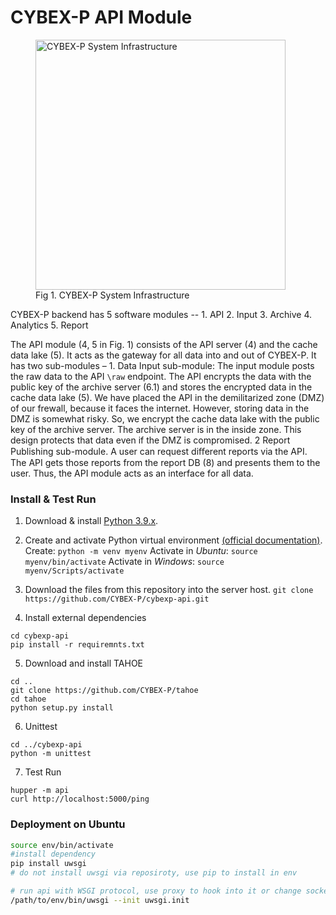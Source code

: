 



# CYBEX-P API Module

<figure class="image">
  <img src="https://user-images.githubusercontent.com/24872576/122102903-cceb6980-cdca-11eb-980f-cd8e1e0079be.png"     width="400" alt="CYBEX-P System Infrastructure">
  <figcaption>Fig 1. CYBEX-P System Infrastructure</figcaption>
</figure>

CYBEX-P backend has 5 software modules --
    1. API
    2. Input
    3. Archive
    4. Analytics
    5. Report

The API module (4, 5 in Fig. 1) consists of the API server (4) and the cache data lake (5). It acts as the gateway
for all data into and out of CYBEX-P. It has two sub-modules –
		1. Data Input sub-module: The input module posts the raw data to the API `\raw` endpoint. The API encrypts the data with the public key of the archive server (6.1) and stores the encrypted data in the cache data lake (5). We have placed the API in the demilitarized zone (DMZ) of our frewall, because it faces the internet. However, storing data in the DMZ is somewhat risky. So, we encrypt the cache data lake with the public key of the archive server. The archive server is in the inside zone. This design protects that data even if the DMZ is compromised.
		2 Report Publishing sub-module. A user can request diﬀerent reports via the API. The API gets those reports from the report DB (8) and presents them to the user. Thus, the API module acts as an interface for all data.
		

### Install & Test Run

1. Download & install [Python 3.9.x](https://www.python.org/downloads/).

2. Create and activate Python virtual environment [(official documentation)](https://docs.python.org/3/library/venv.html).
Create: ```python -m venv myenv```
Activate in *Ubuntu*: ```source myenv/bin/activate```
Activate in *Windows*: ```source myenv/Scripts/activate```

3. Download the files from this repository into the server host.
```git clone https://github.com/CYBEX-P/cybexp-api.git```

4. Install external dependencies
```
cd cybexp-api
pip install -r requiremnts.txt
```

5. Download and install TAHOE
```
cd ..
git clone https://github.com/CYBEX-P/tahoe
cd tahoe
python setup.py install
```

6. Unittest
```
cd ../cybexp-api
python -m unittest
```

7. Test Run
```
hupper -m api
curl http://localhost:5000/ping
```



### Deployment on Ubuntu

```bash
source env/bin/activate
#install dependency
pip install uwsgi
# do not install uwsgi via reposiroty, use pip to install in env

# run api with WSGI protocol, use proxy to hook into it or change socket= to http=
/path/to/env/bin/uwsgi --init uwsgi.init
```
